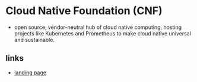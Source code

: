 # Cloud Native Foundation (CNF)

- open source, vendor-neutral hub of cloud native computing, hosting projects like Kubernetes and Prometheus to make cloud native universal and sustainable.

## links

- [landing page](https://www.cncf.io/)
